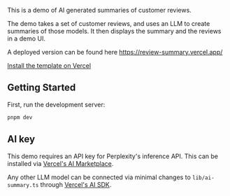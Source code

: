 This is a demo of AI generated summaries of customer reviews.

The demo takes a set of customer reviews, and uses an LLM to create summaries of those models.
It then displays the summary and the reviews in a demo UI.

A deployed version can be found here https://review-summary.vercel.app/

[Install the template on Vercel](https://vercel.com/templates/next.js/customer-reviews-ai-summary-nextjs-vercel)

## Getting Started

First, run the development server:

```bash
pnpm dev
```

## AI key

This demo requires an API key for Perplexity's inference API. This can be installed via
[Vercel's AI Marketplace](https://vercel.com/docs/integrations/ai).

Any other LLM model can be connected via minimal changes to `lib/ai-summary.ts` through [Vercel's AI SDK](https://sdk.vercel.ai/docs).
